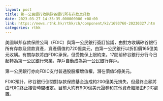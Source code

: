 ```yaml
---
layout: post
title: 第一公民銀行收購矽谷銀行所有存款及貸款
date: 2023-03-27 14:35:35.000000000 +08:00
link: https://news.rthk.hk/rthk/ch/component/k2/1693760-20230327.htm
categories: rthk
---
```


美國聯邦存款保險公司（FDIC）與第一公民銀行簽訂協議，由對方收購矽谷銀行所有存款及貸款資產，資產價值約720億美元，由第一公民銀行以折扣價165億美元收購。有關存款將由FDIC承保，但受擔保上限約束。17間前矽谷銀行分行今日起轉為第一公民銀行營業，存戶自動成為第一公民銀行存戶。

第一公民銀行亦向FDIC支付普通股股權增值權，潛在價值5億美元。

FDIC預計，矽谷銀行倒閉對存款保險基金造成約200億美元損失，但最終金額將由FDIC終止接管時間確定。目前大約有900億美元證券和其他資產繼續由FDIC處置。
